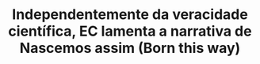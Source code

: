 ---
title: "Independentemente da veracidade científica, EC lamenta a narrativa de Nascemos assim (Born this way)"
infoslide: ""
round: "Round 4"
weight: 4
videos: []
tags: []
layout: "motion"
categories: ["motions"]
---